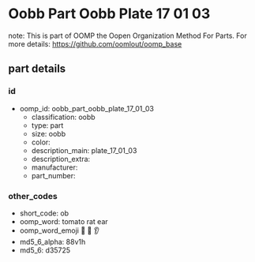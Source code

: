 # Oobb Part Oobb Plate 17 01 03  

note: This is part of OOMP the Oopen Organization Method For Parts. For more details: https://github.com/oomlout/oomp_base

##  part details





### id
* oomp_id: oobb_part_oobb_plate_17_01_03
  * classification: oobb
  * type: part
  * size: oobb
  * color: 
  * description_main: plate_17_01_03
  * description_extra: 
  * manufacturer: 
  * part_number: 

### other_codes
* short_code: ob
* oomp_word: tomato rat ear
* oomp_word_emoji :tomato: :rat: :ear:
* md5_6_alpha: 88v1h
* md5_6: d35725